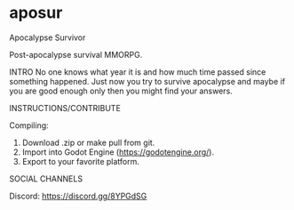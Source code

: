 # aposur
Apocalypse Survivor

Post-apocalypse survival MMORPG.


INTRO
No one knows what year it is and how much time passed since something happened. Just now you try to survive apocalypse and maybe if you are good enough only then you might find your answers.


INSTRUCTIONS/CONTRIBUTE

Compiling:
1. Download .zip or make pull from git.
2. Import into Godot Engine (https://godotengine.org/).
3. Export to your favorite platform.


SOCIAL CHANNELS

Discord: https://discord.gg/8YPGdSG
